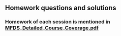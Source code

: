 ## Homework questions and solutions

### Homework of each session is mentioned in [MFDS_Detailed_Course_Coverage.pdf](../MFDS_Detailed_Course_Coverage.pdf)

